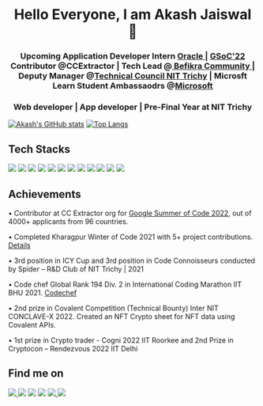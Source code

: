 <p align="center">
</p>
<h1 align="center">Hello Everyone, I am Akash Jaiswal 👋
  <h3 align="center"> Upcoming Application Developer Intern <a href="https://github.com/oracle"> Oracle </a> | <a href="https://summerofcode.withgoogle.com/programs/2022/projects/Sg34Qe09">GSoC'22 </a> Contributor @CCExtractor | Tech Lead @<a href="https://www.linkedin.com/company/befikracommunity"> Befikra Community </a> | Deputy Manager @<a href="https://www.linkedin.com/company/technical-council-nit-trichy/">Technical Council NIT Trichy</a> | Microsft Learn Student Ambassaodrs @<a href="https://www.microsoft.com">Microsoft</a></h3>
  <h3 align="center">Web developer | App developer | Pre-Final Year at NIT Trichy </h3>


[![Akash's GitHub stats](https://github-readme-stats.vercel.app/api?username=jaiakash&count_private=true&show_icons=true&theme=radical)](https://github.com/anuraghazra/github-readme-stats)   [![Top Langs](https://github-readme-stats.vercel.app/api/top-langs/?username=jaiakash&layout=compact&show_icons=true&theme=radical)](https://github.com/anuraghazra/github-readme-stats)

## Tech Stacks

<p>
<img src="https://img.shields.io/badge/C%2B%2B-00599C?style=for-the-badge&logo=c%2B%2B&logoColor=white">
<img src="https://img.shields.io/badge/C-A8B9CC?style=for-the-badge&logo=c&logoColor=white">
<img src="https://img.shields.io/badge/Python-3776AB?style=for-the-badge&logo=python&logoColor=white">
<img src="https://img.shields.io/badge/Javascript-F7DF1E?style=for-the-badge&logo=javascript&logoColor=white">
<img src="https://img.shields.io/badge/HTML5-E34F26?style=for-the-badge&logo=html5&logoColor=white">
<img src="https://img.shields.io/badge/CSS3-1572B6?style=for-the-badge&logo=css3&logoColor=white">
<img src="https://img.shields.io/badge/Node.js-339933?style=for-the-badge&logo=node.js&logoColor=white">
<img src="https://img.shields.io/badge/MongoDB-47A248?style=for-the-badge&logo=mongodb&logoColor=white">
<img src="https://img.shields.io/badge/Bash-4EAA25?style=for-the-badge&logo=gnubash&logoColor=white">
<img src="https://img.shields.io/badge/Docker-2496ED?style=for-the-badge&logo=docker&logoColor=white">
<img src="https://img.shields.io/badge/React-61DAFB?style=for-the-badge&logo=react&logoColor=white">
<img src="https://img.shields.io/badge/Flutter-02569B?style=for-the-badge&logo=flutter&logoColor=white">
</p>
  
## Achievements
  
• Contributor at CC Extractor org for [Google Summer of Code 2022](https://summerofcode.withgoogle.com/programs/2022/projects/Sg34Qe09), out of 4000+ applicants from 96 countries.
  
• Completed Kharagpur Winter of Code 2021 with 5+ project contributions. [Details](https://kwoc21.kossiitkgp.org/stats/student/jaiakash)
  
• 3rd position in ICY Cup and 3rd position in Code Connoisseurs conducted by Spider – R&D Club of NIT
Trichy | 2021
  
• Code chef Global Rank 194 Div. 2 in International Coding Marathon IIT BHU 2021. [Codechef](https://www.codechef.com/rankings/ICM2021B?itemsPerPage=100&order=asc&page=1&search=akashjaiswal03&sortBy=rank)
  
• 2nd prize in Covalent Competition (Technical Bounty) Inter NIT CONCLAVE-X 2022. Created an NFT
Crypto sheet for NFT data using Covalent APIs.
  
• 1st prize in Crypto trader - Cogni 2022 IIT Roorkee and 2nd Prize in Cryptocon – Rendezvous 2022 IIT
Delhi
  
## Find me on

<p>
<a href="mailto:akashjaiswal3846@gmail.com"><img src="https://img.shields.io/badge/Gmail-D14836?style=for-the-badge&logo=gmail&logoColor=white"</a>
<a href="https://www.linkedin.com/in/akashjaiswal03/"><img src="https://img.shields.io/badge/LinkedIn-0077B5?style=for-the-badge&logo=linkedin&logoColor=white"></a>
<a href="https://forum.xda-developers.com/m/akashjaiswal03.8802760/"><img src="https://img.shields.io/badge/XDA-Developers-F59812?style=for-the-badge&logo=xda-developers&logoColor=white"></a>
<a href="http://facebook.com/AkashJaiswal03"><img src="https://img.shields.io/badge/Facebook-1877F2?style=for-the-badge&logo=facebook&logoColor=white"></a>
<a href="https://www.instagram.com/a_kashhhhhh_"><img src="https://img.shields.io/badge/Instagram-E4405F?style=for-the-badge&logo=instagram&logoColor=white"</a>
<a href="https://www.quora.com/profile/Akash-Jaiswal-116"><img src="https://img.shields.io/badge/Quora-%23B92B27.svg?&style=for-the-badge&logo=Quora&logoColor=white"></a>
</p>
